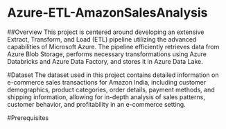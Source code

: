 # Azure-ETL-AmazonSalesAnalysis
##Overview
This project is centered around developing an extensive Extract, Transform, and Load (ETL) pipeline utilizing the advanced capabilities of Microsoft Azure. The pipeline efficiently retrieves data from Azure Blob Storage, performs necessary transformations using Azure Databricks and Azure Data Factory, and stores it in Azure Data Lake.


#Dataset
The dataset used in this project contains detailed information on e-commerce sales transactions for Amazon India, including customer demographics, product categories, order details, payment methods, and shipping information, allowing for in-depth analysis of sales patterns, customer behavior, and profitability in an e-commerce setting.


#Prerequisites



